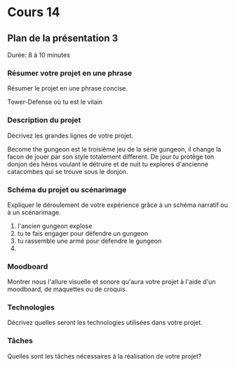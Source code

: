 # Cours 14
## Plan de la présentation 3
Durée: 8 à 10 minutes

### Résumer votre projet en une phrase
Résumer le projet en une phrase concise.   

Tower-Defense où tu est le vilain

### Description du projet 
Décrivez les grandes lignes de votre projet. 

Become the gungeon est le troisième jeu de la série gungeon, il change la facon de jouer par son style totalement different. De jour tu protêge ton donjon des héros voulant le détruire et de nuit tu explores d'ancienne catacombes qui se trouve sous le donjon.

### Schéma du projet ou scénarimage
Expliquer le déroulement de votre expérience grâce à un schéma narratif ou à un scénarimage. 
1. l'ancien gungeon explose
2. tu te fais engager pour défendre un gungeon
3. tu rassemble une armé pour défendre le gungeon
4. 

### Moodboard
Montrer nous l'allure visuelle et sonore qu'aura votre projet à l'aide d'un moodboard, de maquettes ou de croquis. 

### Technologies
Décrivez quelles seront les technologies utilisées dans votre projet. 

### Tâches
Quelles sont les tâches nécessaires à la réalisation de votre projet? 
